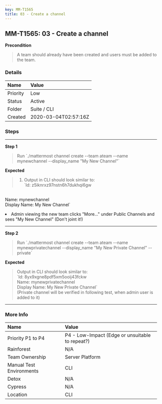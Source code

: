 ```yaml
---
key: MM-T1565
title: 03 - Create a channel
---
```


## MM-T1565: 03 - Create a channel

**Precondition**

> <article>A team should already have been created and users must be added to the team.</article>

### Details

| Name     | Value                |
| :------- | :------------------- |
| Priority | Low                  |
| Status   | Active               |
| Folder   | Suite / CLI          |
| Created  | 2020-03-04T02:57:16Z |

### Steps

<hr/>

**Step 1**

> <article>Run `./mattermost channel create --team ateam --name mynewchannel --display_name "My New Channel"`</article>

**Expected**

> <article><ol><li>Output in CLI should look similar to:<br>`Id: z5iknrxz97nstn6h7dukhqi6gw

<br>Name: mynewchannel
<br>Display Name: My New Channel`</li><li>Admin viewing the new team clicks "More..." under Public Channels and sees "My New Channel" (Don't joint it!)</li></ol></article>

<hr/>

**Step 2**

> <article>Run `./mattermost channel create --team ateam --name mynewprivatechannel --display_name "My New Private Channel" --private`</article>

**Expected**

> <article>Output in CLI should look similar to: <br>`Id: 8yx9xgne8pdf5xm5ooij43fckw <br>Name: mynewprivatechannel <br>Display Name: My New Private Channel`<br>(Private channel will be verified in following test, when admin user is added to it)</article>

<hr/>

### More Info

| Name                     | Value                                           |
| :----------------------- | :---------------------------------------------- |
| Priority P1 to P4        | P4 - Low-Impact (Edge or unsuitable to repeat?) |
| Rainforest               | N/A                                             |
| Team Ownership           | Server Platform                                 |
| Manual Test Environments | CLI                                             |
| Detox                    | N/A                                             |
| Cypress                  | N/A                                             |
| Location                 | CLI                                             |

